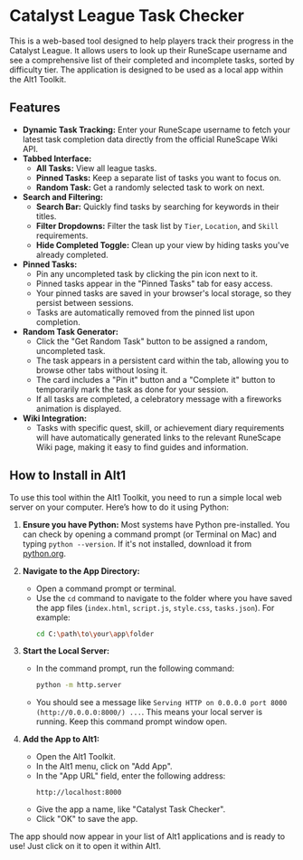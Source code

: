 # Catalyst League Task Checker

This is a web-based tool designed to help players track their progress in the Catalyst League. It allows users to look up their RuneScape username and see a comprehensive list of their completed and incomplete tasks, sorted by difficulty tier. The application is designed to be used as a local app within the Alt1 Toolkit.

## Features

*   **Dynamic Task Tracking:** Enter your RuneScape username to fetch your latest task completion data directly from the official RuneScape Wiki API.
*   **Tabbed Interface:**
    *   **All Tasks:** View all league tasks.
    *   **Pinned Tasks:** Keep a separate list of tasks you want to focus on.
    *   **Random Task:** Get a randomly selected task to work on next.
*   **Search and Filtering:**
    *   **Search Bar:** Quickly find tasks by searching for keywords in their titles.
    *   **Filter Dropdowns:** Filter the task list by `Tier`, `Location`, and `Skill` requirements.
    *   **Hide Completed Toggle:** Clean up your view by hiding tasks you've already completed.
*   **Pinned Tasks:**
    *   Pin any uncompleted task by clicking the pin icon next to it.
    *   Pinned tasks appear in the "Pinned Tasks" tab for easy access.
    *   Your pinned tasks are saved in your browser's local storage, so they persist between sessions.
    *   Tasks are automatically removed from the pinned list upon completion.
*   **Random Task Generator:**
    *   Click the "Get Random Task" button to be assigned a random, uncompleted task.
    *   The task appears in a persistent card within the tab, allowing you to browse other tabs without losing it.
    *   The card includes a "Pin it" button and a "Complete it" button to temporarily mark the task as done for your session.
    *   If all tasks are completed, a celebratory message with a fireworks animation is displayed.
*   **Wiki Integration:**
    *   Tasks with specific quest, skill, or achievement diary requirements will have automatically generated links to the relevant RuneScape Wiki page, making it easy to find guides and information.

## How to Install in Alt1

To use this tool within the Alt1 Toolkit, you need to run a simple local web server on your computer. Here’s how to do it using Python:

1.  **Ensure you have Python:** Most systems have Python pre-installed. You can check by opening a command prompt (or Terminal on Mac) and typing `python --version`. If it's not installed, download it from [python.org](https://python.org).

2.  **Navigate to the App Directory:**
    *   Open a command prompt or terminal.
    *   Use the `cd` command to navigate to the folder where you have saved the app files (`index.html`, `script.js`, `style.css`, `tasks.json`). For example:
        ```bash
        cd C:\path\to\your\app\folder
        ```

3.  **Start the Local Server:**
    *   In the command prompt, run the following command:
        ```bash
        python -m http.server
        ```
    *   You should see a message like `Serving HTTP on 0.0.0.0 port 8000 (http://0.0.0.0:8000/) ...`. This means your local server is running. Keep this command prompt window open.

4.  **Add the App to Alt1:**
    *   Open the Alt1 Toolkit.
    *   In the Alt1 menu, click on "Add App".
    *   In the "App URL" field, enter the following address:
        ```
        http://localhost:8000
        ```
    *   Give the app a name, like "Catalyst Task Checker".
    *   Click "OK" to save the app.

The app should now appear in your list of Alt1 applications and is ready to use! Just click on it to open it within Alt1.
